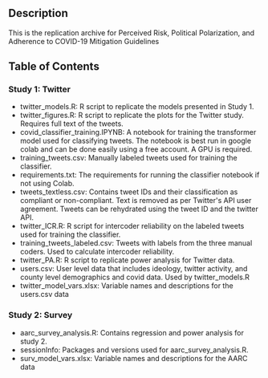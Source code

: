 # <COVID-19 Threat Perception Replication Archive>

## Description

This is the replication archive for Perceived Risk, Political Polarization, and Adherence to COVID-19 Mitigation Guidelines

## Table of Contents 

### Study 1: Twitter
- twitter_models.R: R script to replicate the models presented in Study 1.
- twitter_figures.R: R script to replicate the plots for the Twitter study. Requires full text of the tweets.
- covid_classifier_training.IPYNB: A notebook for training the transformer model used for classifying tweets. The notebook is best run in google colab and can be done easily using a free account. A GPU is required.
- training_tweets.csv: Manually labeled tweets used for training the classifier.
- requirements.txt: The requirements for running the classifier notebook if not using Colab.
- tweets_textless.csv: Contains tweet IDs and their classification as compliant or non-compliant. Text is removed as per Twitter's API user agreement. Tweets can be rehydrated using the tweet ID and the twitter API.
- twitter_ICR.R: R script for intercoder reliability on the labeled tweets used for training the classifier.
- training_tweets_labeled.csv: Tweets with labels from the three manual coders. Used to calculate intercoder reliability.
- twitter_PA.R: R script to replicate power analysis for Twitter data.
- users.csv: User level data that includes ideology, twitter activity, and county level demographics and covid data. Used by twitter_models.R
- twitter_model_vars.xlsx: Variable names and descriptions for the users.csv data

### Study 2: Survey
- aarc_survey_analysis.R: Contains regression and power analysis for study 2.
- sessionInfo: Packages and versions used for aarc_survey_analysis.R.
- surv_model_vars.xlsx: Variable names and descriptions for the AARC data